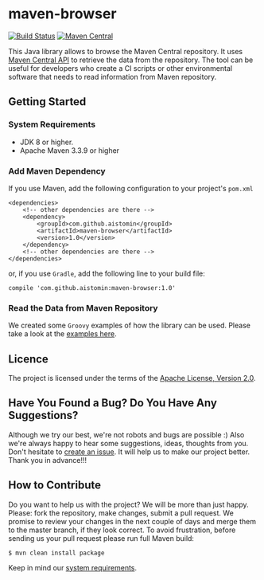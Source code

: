 # maven-browser
[![Build Status](https://travis-ci.org/aistomin/maven-browser.svg?branch=master)](https://travis-ci.org/aistomin/maven-browser)
[![Maven Central](https://maven-badges.herokuapp.com/maven-central/com.github.aistomin/maven-browser/badge.svg)](https://maven-badges.herokuapp.com/maven-central/com.github.aistomin/maven-browser)

This Java library allows to browse the Maven Central repository. It uses 
[Maven Central API](https://search.maven.org/classic/#api) to retrieve the data from the
repository. The tool can be useful for developers who create a CI scripts or other 
environmental software that needs to read information from Maven repository.

## Getting Started

### System Requirements
 - JDK 8 or higher.
 - Apache Maven 3.3.9 or higher
 
### Add Maven Dependency
If you use Maven, add the following configuration to your project's `pom.xml`
```maven
<dependencies>
    <!-- other dependencies are there -->
    <dependency>
        <groupId>com.github.aistomin</groupId>
        <artifactId>maven-browser</artifactId>
        <version>1.0</version>
    </dependency>
    <!-- other dependencies are there -->
</dependencies>
```
or, if you use `Gradle`, add the following line to your build file:
```
compile 'com.github.aistomin:maven-browser:1.0'
```

### Read the Data from Maven Repository
We created some `Groovy` examples of how the library can be used. Please take a
 look at the [examples here](https://github.com/aistomin/maven-browser/tree/master/examples).
 
## Licence
The project is licensed under the terms of the 
[Apache License, Version 2.0](http://www.apache.org/licenses/LICENSE-2.0.html).

## Have You Found a Bug? Do You Have Any Suggestions?
Although we try our best, we're not robots and bugs are possible :) Also we're
always happy to hear some suggestions, ideas, thoughts from you. Don't hesitate
to [create an issue](https://github.com/aistomin/maven-browser/issues/new). 
It will help us to make our project better. Thank you in advance!!!

## How to Contribute
Do you want to help us with the project? We will be more than just happy. 
Please: fork the repository, make changes, submit a pull request. We promise
to review your changes in the next couple of days and merge them to the master
branch, if they look correct. To avoid frustration, before sending us your pull
request please run full Maven build:

```
$ mvn clean install package
```
Keep in mind our [system requirements](#system-requirements).

                              

